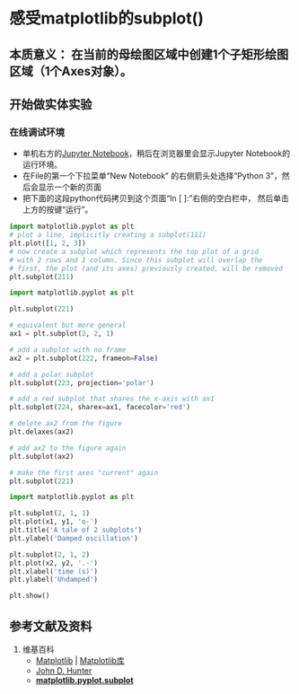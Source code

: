 # 感受matplotlib的subplot()

## 本质意义： 在当前的母绘图区域中创建1个子矩形绘图区域（1个Axes对象）。

## 开始做实体实验

### 在线调试环境

- 单机右方的[Jupyter Notebook](https://mybinder.org/v2/gh/ipython/ipython-in-depth/master?filepath=binder/Index.ipynb)，稍后在浏览器里会显示Jupyter Notebook的运行环境。
- 在File的第一个下拉菜单“New Notebook” 的右侧箭头处选择“Python 3”，然后会显示一个新的页面
- 把下面的这段python代码拷贝到这个页面“In [ ]:”右侧的空白栏中， 然后单击上方的按键“运行”。

```python
import matplotlib.pyplot as plt
# plot a line, implicitly creating a subplot(111)
plt.plot([1, 2, 3])
# now create a subplot which represents the top plot of a grid
# with 2 rows and 1 column. Since this subplot will overlap the
# first, the plot (and its axes) previously created, will be removed
plt.subplot(211)
```

```python
import matplotlib.pyplot as plt

plt.subplot(221)

# equivalent but more general
ax1 = plt.subplot(2, 2, 1)

# add a subplot with no frame
ax2 = plt.subplot(222, frameon=False)

# add a polar subplot
plt.subplot(223, projection='polar')

# add a red subplot that shares the x-axis with ax1
plt.subplot(224, sharex=ax1, facecolor='red')

# delete ax2 from the figure
plt.delaxes(ax2)

# add ax2 to the figure again
plt.subplot(ax2)

# make the first axes "current" again
plt.subplot(221)
```

```python
import matplotlib.pyplot as plt

plt.subplot(2, 1, 1)
plt.plot(x1, y1, 'o-')
plt.title('A tale of 2 subplots')
plt.ylabel('Damped oscillation')

plt.subplot(2, 1, 2)
plt.plot(x2, y2, '.-')
plt.xlabel('time (s)')
plt.ylabel('Undamped')

plt.show()
```

## 参考文献及资料

1. 维基百科
	- [Matplotlib](https://en.wikipedia.org/wiki/Matplotlib) | [Matplotlib库](https://en.wikipedia.org/wiki/Matplotlib)
	- [John D. Hunter](https://en.wikipedia.org/wiki/John_D._Hunter#Matplotlib)
	- [**matplotlib.pyplot.subplot**](https://matplotlib.org/stable/api/_as_gen/matplotlib.pyplot.subplot.html)
